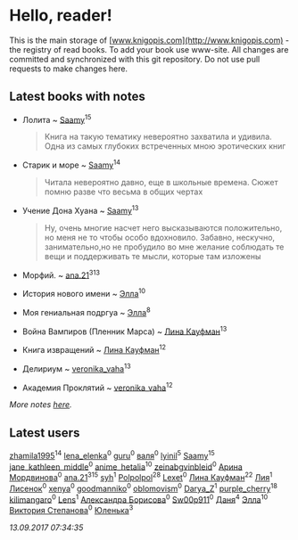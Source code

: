 # Hello, reader!
This is the main storage of [www.knigopis.com](http://www.knigopis.com) - the registry of read books.
To add your book use www-site. All changes are committed and synchronized with this git repository.
Do not use pull requests to make changes here.


## Latest books with notes
* Лолита ~ [Saamy](users/115/115226508-vkontakte)<sup>15</sup>
    > Книга на такую тематику невероятно захватила и удивила. Одна из самых глубоких встреченных мною эротических книг

* Старик и море ~ [Saamy](users/115/115226508-vkontakte)<sup>14</sup>
    > Читала невероятно давно, еще в школьные времена. Сюжет помню разве что весьма в общих чертах

* Учение Дона Хуана ~ [Saamy](users/115/115226508-vkontakte)<sup>13</sup>
    > Ну, очень многие насчет него высказываются положительно, но меня не то чтобы особо вдохновило. Забавно, нескучно, занимательно,но не пробудило во мне желание соблюдать те вещи и поддерживать те мысли, которые там изложены

* Морфий. ~ [ana.21](users/107/107655526900000657481-google)<sup>313</sup>

* История нового имени ~ [Элла](users/100/1002037069862545-facebook)<sup>10</sup>

* Моя гениальная подргуа ~ [Элла](users/100/1002037069862545-facebook)<sup>8</sup>

* Война Вампиров (Пленник Марса) ~ [Лина Кауфман](users/143/143278479-vkontakte)<sup>13</sup>

* Книга извращений ~ [Лина Кауфман](users/143/143278479-vkontakte)<sup>12</sup>

* Делириум ~ [veronika_vaha](users/876/87639392-vkontakte)<sup>13</sup>

* Академия Проклятий ~ [veronika_vaha](users/876/87639392-vkontakte)<sup>12</sup>


_More notes [here](latest_books_with_notes.md)._


## Latest users
[zhamila1995](users/436/43615118-vkontakte)<sup>14</sup> 
[lena_elenka](users/913/91377748-vkontakte)<sup>0</sup> 
[guru](users/100/100000628715277-facebook)<sup>0</sup> 
[валя](users/523/523518851324327-facebook)<sup>0</sup> 
[lyinil](users/345/3458212-vkontakte)<sup>5</sup> 
[Saamy](users/115/115226508-vkontakte)<sup>15</sup> 
[jane_kathleen_middle](users/455/45570698-vkontakte)<sup>0</sup> 
[anime_hetalia](users/137/137961387-vkontakte)<sup>10</sup> 
[zeinabgvinbleid](users/645/6457992-vkontakte)<sup>0</sup> 
[Арина Мордвинова](users/205/2058208183579121328-mailru)<sup>0</sup> 
[ana.21](users/107/107655526900000657481-google)<sup>315</sup> 
[syh](users/110/110069342999463882216-google)<sup>1</sup> 
[Polpolpol](users/103/103995186316826099543-google)<sup>28</sup> 
[Lexet](users/196/196594205-vkontakte)<sup>0</sup> 
[Лина Кауфман](users/143/143278479-vkontakte)<sup>22</sup> 
[Лия](users/116/116507016-vkontakte)<sup>1</sup> 
[Лисенок](users/855/855179368554-odnoklassniki)<sup>0</sup> 
[xenya](users/183/183959719-vkontakte)<sup>0</sup> 
[goodmanniko](users/345/34520370-vkontakte)<sup>0</sup> 
[oblomovism](users/184/184792270-vkontakte)<sup>0</sup> 
[Darya_Z](users/102/102125384391056623500-google)<sup>1</sup> 
[purple_cherry](users/106/106005619986229944459-google)<sup>18</sup> 
[kilimangaro](users/527/52797109-vkontakte)<sup>0</sup> 
[Lens](users/322/32214946-vkontakte)<sup>1</sup> 
[Александра Борисова](users/134/13444240621295387226-mailru)<sup>0</sup> 
[Sw00p911](users/100/100000769927023-facebook)<sup>0</sup> 
[Даня](users/883/88335013-vkontakte)<sup>4</sup> 
[Элла](users/100/1002037069862545-facebook)<sup>10</sup> 
[Виктория Степанова](users/157/15757748591277193869-mailru)<sup>0</sup> 
[Юленька](users/651/6515406367237956327-mailru)<sup>3</sup> 


_13.09.2017 07:34:35_
